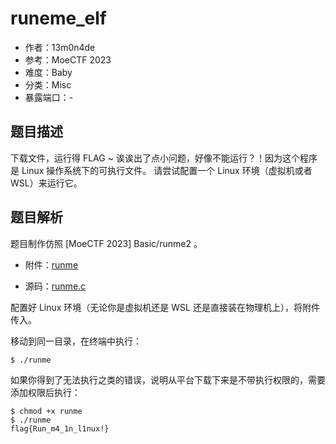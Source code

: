 # runeme_elf

- 作者：13m0n4de
- 参考：MoeCTF 2023
- 难度：Baby
- 分类：Misc
- 暴露端口：-

## 题目描述

下载文件，运行得 FLAG ~
诶诶出了点小问题，好像不能运行？！因为这个程序是 Linux 操作系统下的可执行文件。
请尝试配置一个 Linux 环境（虚拟机或者 WSL）来运行它。

## 题目解析

题目制作仿照 [MoeCTF 2023] Basic/runme2 。

- 附件：[runme](attachments/runme)

- 源码：[runme.c](build/runme.c)

配置好 Linux 环境（无论你是虚拟机还是 WSL 还是直接装在物理机上），将附件传入。

移动到同一目录，在终端中执行：

```shell
$ ./runme
```

如果你得到了无法执行之类的错误，说明从平台下载下来是不带执行权限的，需要添加权限后执行：

```shell
$ chmod +x runme
$ ./runme
flag{Run_m4_1n_l1nux!}
```

